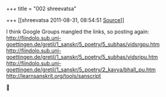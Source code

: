 +++
title = "002 shreevatsa"

+++
[[shreevatsa	2011-08-31, 08:54:51 [Source](https://groups.google.com/g/samskrita/c/KcMQ9MuXc84)]]



I think Google Groups mangled the links, so posting again:  
<http://fiindolo.sub.uni-goettingen.de/gretil/1_sanskr/5_poetry/5_subhas/vidsrgpu.htm>  
<http://fiindolo.sub.uni-goettingen.de/gretil/1_sanskr/5_poetry/5_subhas/vidsripu.htm>  
<http://fiindolo.sub.uni-goettingen.de/gretil/1_sanskr/5_poetry/2_kavya/bhall_pu.htm>  
<http://learnsanskrit.org/tools/sanscript>  



